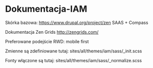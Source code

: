 # Dokumentacja-IAM

Skórka bazowa:
https://www.drupal.org/project/zen
SAAS + Compass

Dokumentacja Zen Grids
http://zengrids.com/

Preferowane podejście RWD: mobile first

Zmienne są zdefiniowane tutaj: sites/all/themes/iam/sass/_init.scss

Fonty włączone są tutaj: sites/all/themes/iam/sass/_normalize.scss

